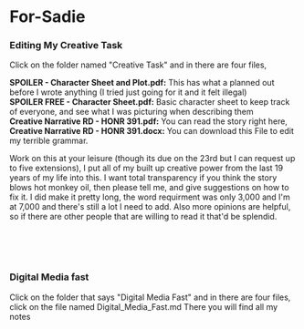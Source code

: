 # For-Sadie

  
### Editing My Creative Task 
Click on the folder named "Creative Task" and in there are four files, <br>

<b u>SPOILER - Character Sheet and Plot.pdf:</b>    This has what a planned out before I wrote anything (I tried just going for it and it felt illegal) <br>
<b u>SPOILER FREE - Character Sheet.pdf:</b>        Basic character sheet to keep track of everyone, and see what I was picturing when describing them <br>
<b u>Creative Narrative RD - HONR 391.pdf:</b>      You can read the story right here, <br>
<b u>Creative Narrative RD - HONR 391.docx:</b>     You can download this File to edit my terrible grammar. 

Work on this at your leisure (though its due on the 23rd but I can request up to five extensions), I put all of my built up creative power from the 
last 19 years of my life into this. I want total transparency if you think the story blows hot monkey oil, then please tell me, and give suggestions on how to fix it.
I did make it pretty long, the word requirment was only 3,000 and I'm at 7,000 and there's still a lot I need to add. Also more opinions are helpful, so if there are 
other people that are willing to read it that'd be splendid.  

<br>
<br>
<br>
  
### Digital Media fast 
Click on the folder that says "Digital Media Fast" and in there are four files, click on the file named Digital_Media_Fast.md
There you will find all my notes 

